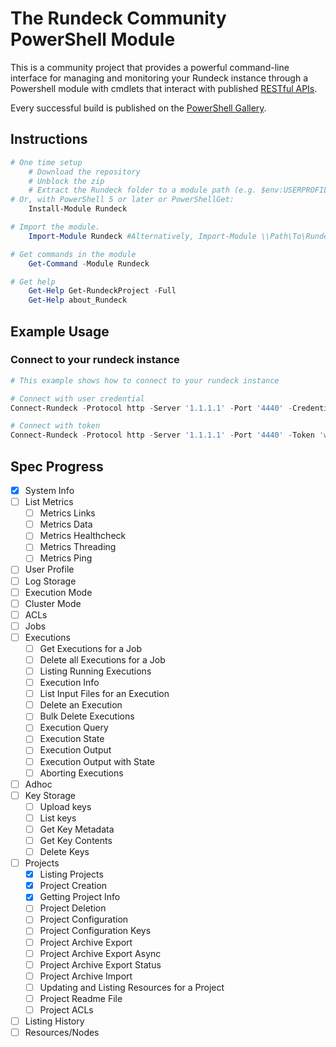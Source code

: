 # The Rundeck Community PowerShell Module

This is a community project that provides a powerful command-line interface for managing and monitoring your Rundeck instance through a Powershell module with cmdlets that interact with published [RESTful APIs](https://docs.rundeck.com/docs/api/).

Every successful build is published on the [PowerShell Gallery](https://www.powershellgallery.com/packages/Rundeck).

## Instructions

```powershell
# One time setup
    # Download the repository
    # Unblock the zip
    # Extract the Rundeck folder to a module path (e.g. $env:USERPROFILE\Documents\WindowsPowerShell\Modules\)
# Or, with PowerShell 5 or later or PowerShellGet:
    Install-Module Rundeck

# Import the module.
    Import-Module Rundeck #Alternatively, Import-Module \\Path\To\Rundeck

# Get commands in the module
    Get-Command -Module Rundeck

# Get help
    Get-Help Get-RundeckProject -Full
    Get-Help about_Rundeck
```

## Example Usage

### Connect to your rundeck instance

```powershell
# This example shows how to connect to your rundeck instance

# Connect with user credential
Connect-Rundeck -Protocol http -Server '1.1.1.1' -Port '4440' -Credential (Get-Credential)

# Connect with token
Connect-Rundeck -Protocol http -Server '1.1.1.1' -Port '4440' -Token 'wbh4thTlW6r53gkBJ29SNYuU6Zn7JQli'
```

## Spec Progress

- [x] System Info
- [ ] List Metrics
    - [ ] Metrics Links
    - [ ] Metrics Data
    - [ ] Metrics Healthcheck
    - [ ] Metrics Threading
    - [ ] Metrics Ping
- [ ] User Profile
- [ ] Log Storage
- [ ] Execution Mode
- [ ] Cluster Mode
- [ ] ACLs
- [ ] Jobs
- [ ] Executions
    - [ ] Get Executions for a Job
    - [ ] Delete all Executions for a Job
    - [ ] Listing Running Executions
    - [ ] Execution Info
    - [ ] List Input Files for an Execution
    - [ ] Delete an Execution
    - [ ] Bulk Delete Executions
    - [ ] Execution Query
    - [ ] Execution State
    - [ ] Execution Output
    - [ ] Execution Output with State
    - [ ] Aborting Executions
- [ ] Adhoc
- [ ] Key Storage
    - [ ] Upload keys
    - [ ] List keys
    - [ ] Get Key Metadata
    - [ ] Get Key Contents
    - [ ] Delete Keys
- [ ] Projects
    - [x] Listing Projects
    - [x] Project Creation
    - [x] Getting Project Info
    - [ ] Project Deletion
    - [ ] Project Configuration
    - [ ] Project Configuration Keys
    - [ ] Project Archive Export
    - [ ] Project Archive Export Async
    - [ ] Project Archive Export Status
    - [ ] Project Archive Import
    - [ ] Updating and Listing Resources for a Project
    - [ ] Project Readme File
    - [ ] Project ACLs
- [ ] Listing History
- [ ] Resources/Nodes
